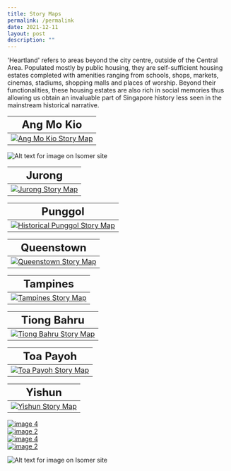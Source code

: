 ```yaml
---
title: Story Maps
permalink: /permalink
date: 2021-12-11
layout: post
description: ""
---
```

'Heartland' refers to areas beyond the city centre, outside of the Central Area. Populated mostly by public housing, they are self-sufficient housing estates completed with amenities ranging from schools, shops, markets, cinemas, stadiums, shopping malls and places of worship. Beyond their functionalities, these housing estates are also rich in social memories thus allowing us obtain an invaluable part of Singapore history less seen in the mainstream historical narrative.

|**<font size="5">Ang Mo Kio</font>**| 
| -------- | 
| [![Ang Mo Kio Story Map](/images/storymap-image-ang-mo-kio.png)](/resource-room/story-maps/ang-mo-kio) | 

![Alt text for image on Isomer site](/images/amk-sample-1.jpg)



|**<font size="5">Jurong</font>**| 
| -------- | 
| [![Jurong Story Map](/images/storymap-image-jurong.png)](/resource-room/story-maps/jurong) | 


|**<font size="5">Punggol</font>**| 
| -------- |
| [![Historical Punggol Story Map](/images/storymap-image-punggol.jpg)](/resource-room/story-maps/punggol) | 

|**<font size="5">Queenstown</font>**| 
| -------- |
| [![Queenstown Story Map](/images/storymap-image-queenstown.JPG)](/resource-room/story-maps/queenstown-first-satellite-town) | 

|**<font size="5">Tampines</font>**| 
| -------- | 
|[![Tampines Story Map](/images/storymap-image-tampines.png)](/resource-room/story-maps/tampines) |

|**<font size="5">Tiong Bahru</font>**| 
| -------- | 
| [![Tiong Bahru Story Map](/images/storymap-image-tiong-bahru.png)](/resource-room/story-maps/tiong-bahru) | 

|**<font size="5">Toa Payoh</font>**| 
| -------- |
| [![Toa Payoh Story Map](/images/storymap-image-toa-payoh.JPG)](/resource-room/story-maps/toa-payoh-second-satellite-town) | 

|**<font size="5">Yishun</font>**| 
| -------- | 
| [![Yishun Story Map](/images/storymap-image-yishun.png)](/resource-room/story-maps/yishun) |


<div>
	<div class="row is-multiline">
	    <div class="col is-half-desktop is-half-tablet">
	<a href="https://uploads.knightlab.com/storymapjs/04f5c05311b7e48aadefd0cdd269c308/bras-basah-the-complete-story-map/index.html"><img src="/images/amk-storymap-image.jpg" alt="image 4"></a>
	</div>
    <div class="col is-half-desktop is-half-tablet">
<a href="/singapore-visualised/virtual-showcase/bb-early"><img src="/images/amk-storymap-image.jpg" alt="image 2"></a>
</div>
	</div> 
	</div>
	
<div>
	<div class="row is-multiline">
	    <div class="col is-half-desktop is-half-tablet">
	<a href="https://uploads.knightlab.com/storymapjs/04f5c05311b7e48aadefd0cdd269c308/bras-basah-the-complete-story-map/index.html"><img src="/images/amk-storymap-image.jpg" alt="image 4"></a>
	</div>
    <div class="col is-half-desktop is-half-tablet">
<a href="/singapore-visualised/virtual-showcase/bb-early"><img src="/images/amk-storymap-image.jpg" alt="image 2"></a>
</div>
	</div> 
	</div>
	
![Alt text for image on Isomer site](/images/amk-sample-1.jpg)